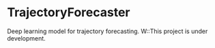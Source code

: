 # TrajectoryForecaster
Deep learning model for trajectory forecasting.
W::This project is under development.
